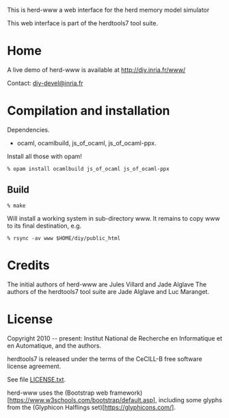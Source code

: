 This is herd-www a web interface for the herd memory model simulator

This web interface is part of the herdtools7 tool suite.

Home
====

A live demo of herd-www is available at http://diy.inria.fr/www/

Contact: diy-devel@inria.fr

Compilation and installation
============================

Dependencies.
- ocaml, ocamlbuild, js_of_ocaml, js_of_ocaml-ppx.

Install all those with opam!
```
% opam install ocamlbuild js_of_ocaml js_of_ocaml-ppx
```

Build
-----
```
% make
```
Will install a working system in sub-directory www. It remains to
copy www to its final destination, e.g.

```
% rsync -av www $HOME/diy/public_html
```

Credits
======
The initial authors of herd-www are  Jules Villard and Jade Alglave
The authors of the herdtools7 tool suite are Jade Alglave and Luc Maranget.

License
=======

Copyright 2010 -- present: Institut National de Recherche en Informatique et
en Automatique, and the authors.

herdtools7 is released under the terms of the CeCILL-B free software license agreement.

See file [LICENSE.txt](../LICENSE.txt).

herd-www uses the (Bootstrap web framework)[https://www.w3schools.com/bootstrap/default.asp], including some glyphs from the (Glyphicon Halflings set)[https://glyphicons.com/].